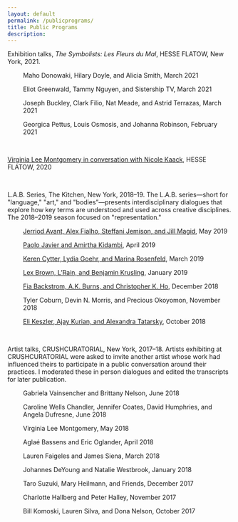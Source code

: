 ```yaml
---
layout: default
permalink: /publicprograms/
title: Public Programs
description:
---
```

<div class="post">
<p>Exhibition talks, <i>The Symbolists: Les Fleurs du Mal</i>, HESSE FLATOW, New York, 2021.</p>
<p style="margin-left: 35px;">Maho Donowaki, Hilary Doyle, and Alicia Smith, March 2021</p>
<p style="margin-left: 35px;">Eliot Greenwald, Tammy Nguyen, and Sistership TV, March 2021</p>
<p style="margin-left: 35px;">Joseph Buckley, Clark Filio, Nat Meade, and Astrid Terrazas, March 2021</p>
<p style="margin-left: 35px;">Georgica Pettus, Louis Osmosis, and Johanna Robinson, February 2021</p>
<br>
<p><a href="https://hesseflatow.com/viewing-room/6-virginia-lee-montgomery-in-conversation-with-nicole-kaack/">Virginia Lee Montgomery in conversation with Nicole Kaack</a>, HESSE FLATOW, 2020</p>
<br>
<p>L.A.B. Series, The Kitchen, New York, 2018–19. The L.A.B. series—short for "language," "art," and "bodies”—presents interdisciplinary dialogues that explore how key terms are understood and used across creative disciplines. The 2018–2019 season focused on "representation."</p>
<p style="margin-left: 35px;"><a href="https://vimeo.com/338065446" target="_blank" rel="noopener">Jerriod Avant, Alex Fialho, Steffani Jemison, and Jill Magid</a>, May 2019</p>
<p style="margin-left: 35px;"><a href="https://vimeo.com/336127384" target="_blank" rel="noopener">Paolo Javier and Amirtha Kidambi</a>, April 2019</p>
<p style="margin-left: 35px;"><a href="https://vimeo.com/335225230" target="_blank" rel="noopener">Keren Cytter, Lydia Goehr, and Marina Rosenfeld</a>, March 2019</p>
<p style="margin-left: 35px;"><a href="https://vimeo.com/314358108" target="_blank" rel="noopener">Lex Brown, L’Rain, and Benjamin Krusling</a>, January 2019</p>
<p style="margin-left: 35px;"><a href="https://vimeo.com/309339499" target="_blank" rel="noopener">Fia Backstrom, A.K. Burns, and Christopher K. Ho</a>, December 2018</p>
<p style="margin-left: 35px;">Tyler Coburn, Devin N. Morris, and Precious Okoyomon, November 2018</p>
<p style="margin-left: 35px;"><a href="https://vimeo.com/306042945" target="_blank" rel="noopener">Eli Keszler, Ajay Kurian, and Alexandra Tatarsky</a>, October 2018</p>
<br>
<p>Artist talks, CRUSHCURATORIAL, New York, 2017–18. Artists exhibiting at CRUSHCURATORIAL were asked to invite another artist whose work had influenced theirs to participate in a public conversation around their practices. I moderated these in person dialogues and edited the transcripts for later publication.</p>
<p style="margin-left: 35px;">Gabriela Vainsencher and Brittany Nelson, June 2018</p>
<p style="margin-left: 35px;">Caroline Wells Chandler, Jennifer Coates, David Humphries, and Angela Dufresne, June 2018</p>
<p style="margin-left: 35px;">Virginia Lee Montgomery, May 2018</p>
<p style="margin-left: 35px;">Aglaé Bassens and Eric Oglander, April 2018</p>
<p style="margin-left: 35px;">Lauren Faigeles and James Siena, March 2018</p>
<p style="margin-left: 35px;">Johannes DeYoung and Natalie Westbrook, January 2018</p>
<p style="margin-left: 35px;">Taro Suzuki, Mary Heilmann, and Friends, December 2017</p>
<p style="margin-left: 35px;">Charlotte Hallberg and Peter Halley, November 2017</p>
<p style="margin-left: 35px;">Bill Komoski, Lauren Silva, and Dona Nelson, October 2017</p>
</div>
